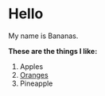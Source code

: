 # Hello

My name is Bananas.

**These are the things I like:**

1. Apples
2. [Oranges](http://oranges.com)
3. Pineapple
